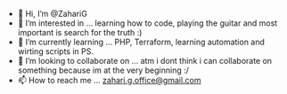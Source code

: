 - 👋 Hi, I’m @ZahariG
- 👀 I’m interested in ... learning how to code, playing the guitar and most important is search for the truth :)
- 🌱 I’m currently learning ... PHP, Terraform, learning automation and wirting scripts in PS.
- 💞️ I’m looking to collaborate on ... atm i dont think i can collaborate on something because im at the very beginning :/
- 📫 How to reach me ... zahari.g.office@gmail.com

<!---
ZahariG/ZahariG is a ✨ special ✨ repository because its `README.md` (this file) appears on your GitHub profile.
You can click the Preview link to take a look at your changes.
--->
